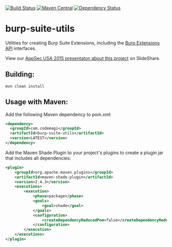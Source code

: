 [![Build Status](https://travis-ci.org/augustd/burp-suite-utils.svg?branch=master)](https://travis-ci.org/augustd/burp-suite-utils)
[![Maven Central](https://maven-badges.herokuapp.com/maven-central/com.codemagi/burp-suite-utils/badge.svg)](https://maven-badges.herokuapp.com/maven-central/com.codemagi/burp-suite-utils)
[![Dependency Status](https://www.versioneye.com/user/projects/5a66882e0fb24f0fd976ff12/badge.svg?style=flat-square)](https://www.versioneye.com/user/projects/5a66882e0fb24f0fd976ff12)

# burp-suite-utils
Utilities for creating Burp Suite Extensions, including the [Burp Extensions API](https://portswigger.net/burp/extender/api/index.html) interfaces. 

View our [AppSec USA 2015 presentaton about this project](http://www.slideshare.net/AugustDetlefsen/appsec-usa-2015-customizing-burp-suite) on SlideShare.

## Building: 
`mvn clean install`

## Usage with Maven: 
Add the following Maven dependency to pom.xml:
```xml
<dependency>
  <groupId>com.codemagi</groupId>
  <artifactId>burp-suite-utils</artifactId>
  <version>LATEST</version>
</dependency>
```
Add the Maven Shade Plugin to your project's plugins to create a plugin jar that includes all dependencies: 

```xml 
<plugin>
	<groupId>org.apache.maven.plugins</groupId>
	<artifactId>maven-shade-plugin</artifactId>
	<version>2.4.3</version>
	<executions>
		<execution>
			<phase>package</phase>
			<goals>
				<goal>shade</goal>
			</goals>
			<configuration>
				<createDependencyReducedPom>false</createDependencyReducedPom>
			</configuration>
		</execution>
	</executions>
</plugin>
```
